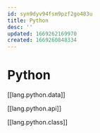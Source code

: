 ```yaml
---
id: syn9dyv94fsm9pzf2go483u
title: Python
desc: ''
updated: 1669262169970
created: 1669260848334
---
```

# Python

[[lang.python.data]]

[[lang.python.api]]

[[lang.python.class]]